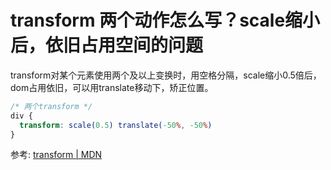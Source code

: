 # transform 两个动作怎么写？scale缩小后，依旧占用空间的问题

transform对某个元素使用两个及以上变换时，用空格分隔，scale缩小0.5倍后，dom占用依旧，可以用translate移动下，矫正位置。

```css
/* 两个transform */
div {
  transform: scale(0.5) translate(-50%, -50%)
}
```

参考: [transform | MDN](https://developer.mozilla.org/zh-CN/docs/Web/CSS/transform)